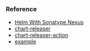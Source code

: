 ### Reference
* [Helm With Sonatype Nexus](https://betterprogramming.pub/how-to-helm-with-sonatype-nexus-c49c98324a19)
* [chart-releaser](https://github.com/helm/chart-releaser)
* [chart-releaser-action](https://github.com/helm/chart-releaser-action)
* [example](https://github.com/allanhung/vault-exporter/blob/master/.github/workflows/release.yaml)
